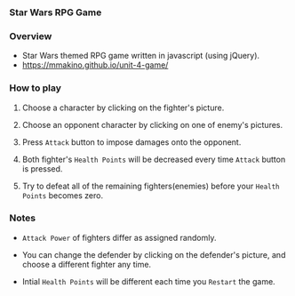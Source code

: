 ### Star Wars RPG Game 

### Overview

* Star Wars themed RPG game written in javascript (using jQuery).
* https://mmakino.github.io/unit-4-game/

### How to play

1. Choose a character by clicking on the fighter's picture.

2. Choose an opponent character by clicking on one of enemy's pictures.

3. Press `Attack` button to impose damages onto the opponent.

4. Both fighter's `Health Points` will be decreased every time `Attack` button is pressed.

5. Try to defeat all of the remaining fighters(enemies) before your `Health Points` becomes zero.

### Notes

* `Attack Power` of fighters differ as assigned randomly.

* You can change the defender by clicking on the defender's picture, and choose a different fighter any time.

* Intial `Health Points` will be different each time you `Restart` the game.

